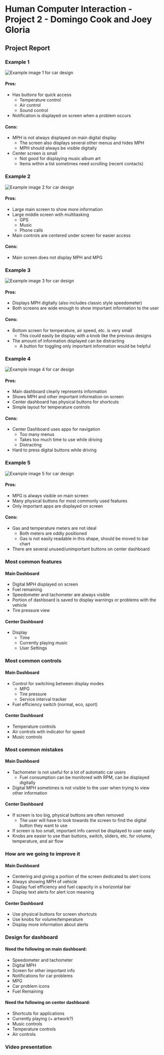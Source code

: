 # Human Computer Interaction - Project 2 - Domingo Cook and Joey Gloria

## Project Report

### Example 1
![Example image 1 for car design](/assets/car1.png)

#### Pros:
- Has buttons for quick access
  - Temperature control
  - Air control
  - Sound control
- Notification is displayed on screen when a problem occurs

#### Cons:
- MPH is not always displayed on main digital display
  - The screen also displays several other menus and hides MPH 
  - MPH should always be visible digitally 
- Center screen is small
  - Not good for displaying music album art
  - Items within a list sometimes need scrolling (recent contacts)


### Example 2
![Example image 2 for car design](/assets/car2.png)

#### Pros:
- Large main screen to show more information
- Large middle screen with multitasking
  - GPS
  - Music
  - Phone calls
- Main controls are centered under screen for easier access

#### Cons:
- Main screen does not display MPH and MPG


### Example 3
![Example image 3 for car design](/assets/car3.png)

#### Pros:
- Displays MPH digitally (also includes classic style speedometer)
- Both screens are wide enough to show important information to the user

#### Cons:
- Bottom screen for temperature, air speed, etc. is very small
  - This could easily be display with a knob like the previous designs
- The amount of information displayed can be distracting
  - A button for toggling only important information would be helpful


### Example 4
![Example image 4 for car design](/assets/car4.png)

#### Pros:
- Main dashboard clearly represents information
- Shows MPH and other important information on screen
- Center dashboard has physical buttons for shortcuts
- Simple layout for temperature controls

#### Cons:
- Center Dashboard uses apps for navigation
  - Too many menus
  - Takes too much time to use while driving
  - Distracting
- Hard to press digital buttons while driving


### Example 5
![Example image 5 for car design](/assets/car5.png)

#### Pros:
- MPG is always visible on main screen
- Many physical buttons for most commonly used features
- Only important apps are displayed on screen

#### Cons:
- Gas and temperature meters are not ideal
  - Both meters are oddly positioned
  - Gas is not easily readable in this shape, should be moved to bar chart
- There are several unused/unimportant buttons on center dashboard


### Most common features
#### Main Dashboard
- Digital MPH displayed on screen
- Fuel remaining
- Speedometer and tachometer are always visible
- Portion of dashboard is saved to display warnings or problems with the vehicle
- Tire pressure view

#### Center Dashboard
- Display
  - Time
  - Currently playing music
  - User Settings


### Most common controls
#### Main Dashboard
- Control for switching between display modes
  - MPG
  - Tire pressure
  - Service interval tracker
- Fuel efficiency switch (normal, eco, sport)

#### Center Dashboard
- Temperature controls
- Air controls with indicator for speed
- Music controls


### Most common mistakes
#### Main Dashboard
- Tachometer is not useful for a lot of automatic car users
  - Fuel consumption can be monitored with RPM, can be displayed digitally
- Digital MPH sometimes is not visible to the user when trying to view other information

#### Center Dashboard
- If screen is too big, physical buttons are often removed
  - The user will have to look towards the screen to find the digital button they want to use
- If screen is too small, important info cannot be displayed to user easily
- Knobs are easier to use than buttons, switch, sliders, etc. for volume, temperature, and air flow


### How are we going to improve it
#### Main Dashboard
- Centering and giving a portion of the screen dedicated to alert icons
- Always showing MPH of vehicle
- Display fuel efficiency and fuel capacity in a horizontal bar
- Display text alerts for alert icon meaning

#### Center Dashboard
- Use physical buttons for screen shortcuts
- Use knobs for volume/temperature
- Display more information about alerts


### Design for dashboard
<!-- Add sketch here -->

#### Need the following on main dashboard:
- Speedometer and tachometer
- Digital MPH
- Screen for other important info
 - Notifications for car problems
 - MPG
- Car problem icons
- Fuel Remaining

#### Need the following on center dashboard:
 - Shortcuts for applications
 - Currently playing (+ artwork?)
 - Music controls
 - Temperature controls
 - Air controls

### Video presentation
<!-- Add link here -->